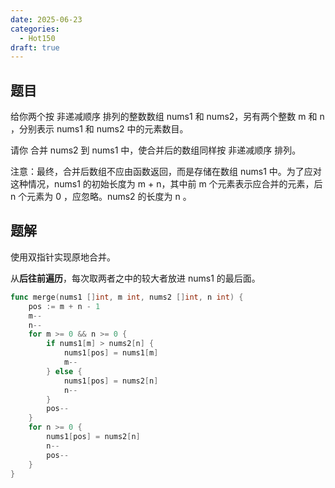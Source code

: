 ```yaml
---
date: 2025-06-23
categories:
  - Hot150
draft: true
---
```


## 题目

给你两个按 非递减顺序 排列的整数数组 nums1 和 nums2，另有两个整数 m 和 n ，分别表示 nums1 和 nums2 中的元素数目。

请你 合并 nums2 到 nums1 中，使合并后的数组同样按 非递减顺序 排列。

注意：最终，合并后数组不应由函数返回，而是存储在数组 nums1 中。为了应对这种情况，nums1 的初始长度为 m + n，其中前 m 个元素表示应合并的元素，后 n 个元素为 0 ，应忽略。nums2 的长度为 n 。

<!--more-->

## 题解
使用双指针实现原地合并。

从**后往前遍历**，每次取两者之中的较大者放进 nums1 的最后面。

```go
func merge(nums1 []int, m int, nums2 []int, n int) {
    pos := m + n - 1
    m--
    n--
    for m >= 0 && n >= 0 {
        if nums1[m] > nums2[n] {
            nums1[pos] = nums1[m]
            m--
        } else {
            nums1[pos] = nums2[n]
            n--
        }
        pos--
    }
    for n >= 0 {
        nums1[pos] = nums2[n]
        n--
        pos--
    }
}
```